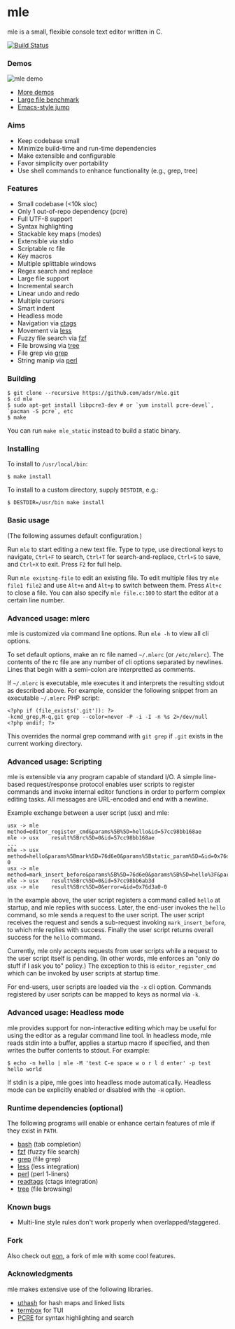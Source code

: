 # mle

mle is a small, flexible console text editor written in C.

[![Build Status](https://travis-ci.org/adsr/mle.svg?branch=master)](https://travis-ci.org/adsr/mle)

### Demos

![mle demo](http://i.imgur.com/7xGs8fM.gif)

* [More demos](http://imgur.com/a/ZBmmQ)
* [Large file benchmark](http://i.imgur.com/VGGMmGg.gif)
* [Emacs-style jump](https://i.imgur.com/atS11HX.gif)

### Aims

* Keep codebase small
* Minimize build-time and run-time dependencies
* Make extensible and configurable
* Favor simplicity over portability
* Use shell commands to enhance functionality (e.g., grep, tree)

### Features

* Small codebase (<10k sloc)
* Only 1 out-of-repo dependency (pcre)
* Full UTF-8 support
* Syntax highlighting
* Stackable key maps (modes)
* Extensible via stdio
* Scriptable rc file
* Key macros
* Multiple splittable windows
* Regex search and replace
* Large file support
* Incremental search
* Linear undo and redo
* Multiple cursors
* Smart indent
* Headless mode
* Navigation via [ctags](https://github.com/universal-ctags/ctags)
* Movement via [less](https://www.gnu.org/software/less/)
* Fuzzy file search via [fzf](https://github.com/junegunn/fzf)
* File browsing via [tree](http://mama.indstate.edu/users/ice/tree/)
* File grep via [grep](https://www.gnu.org/software/grep/)
* String manip via [perl](https://www.perl.org/)

### Building

    $ git clone --recursive https://github.com/adsr/mle.git
    $ cd mle
    $ sudo apt-get install libpcre3-dev # or `yum install pcre-devel`, `pacman -S pcre`, etc
    $ make

You can run `make mle_static` instead to build a static binary.

### Installing

To install to `/usr/local/bin`:

    $ make install

To install to a custom directory, supply `DESTDIR`, e.g.:

    $ DESTDIR=/usr/bin make install

### Basic usage

(The following assumes default configuration.)

Run `mle` to start editing a new text file. Type to type, use directional keys
to navigate, `Ctrl+F` to search, `Ctrl+T` for search-and-replace, `Ctrl+S` to
save, and `Ctrl+X` to exit. Press `F2` for full help.

Run `mle existing-file` to edit an existing file. To edit multiple files try
`mle file1 file2` and use `Alt+n` and `Alt+p` to switch between them. Press
`Alt+c` to close a file. You can also specify `mle file.c:100` to start the
editor at a certain line number.

### Advanced usage: mlerc

mle is customized via command line options. Run `mle -h` to view all cli
options.

To set default options, make an rc file named `~/.mlerc` (or `/etc/mlerc`). The
contents of the rc file are any number of cli options separated by newlines.
Lines that begin with a semi-colon are interpretted as comments.

If `~/.mlerc` is executable, mle executes it and interprets the resulting stdout
as described above. For example, consider the following snippet from an
executable `~/.mlerc` PHP script:

    <?php if (file_exists('.git')): ?>
    -kcmd_grep,M-q,git grep --color=never -P -i -I -n %s 2>/dev/null
    <?php endif; ?>

This overrides the normal grep command with `git grep` if `.git` exists in the
current working directory.

### Advanced usage: Scripting

mle is extensible via any program capable of standard I/O. A simple
line-based request/response protocol enables user scripts to register commands
and invoke internal editor functions in order to perform complex editing tasks.
All messages are URL-encoded and end with a newline.

Example exchange between a user script (usx) and mle:

    usx -> mle    method=editor_register_cmd&params%5B%5D=hello&id=57cc98bb168ae
    mle -> usx    result%5Brc%5D=0&id=57cc98bb168ae
    ...
    mle -> usx    method=hello&params%5Bmark%5D=76d6e0&params%5Bstatic_param%5D=&id=0x76d3a0-0
    usx -> mle    method=mark_insert_before&params%5B%5D=76d6e0&params%5B%5D=hello%3F&params%5B%5D=5&id=57cc98bb6ab3d
    mle -> usx    result%5Brc%5D=0&id=57cc98bb6ab3d
    usx -> mle    result%5Brc%5D=0&error=&id=0x76d3a0-0

In the example above, the user script registers a command called `hello` at
startup, and mle replies with success. Later, the end-user invokes the `hello`
command, so mle sends a request to the user script. The user script receives the
request and sends a sub-request invoking `mark_insert_before`, to which mle
replies with success. Finally the user script returns overall success for the
`hello` command.

Currently, mle only accepts requests from user scripts while a request to the
user script itself is pending. (In other words, mle enforces an "only do stuff
if I ask you to" policy.) The exception to this is `editor_register_cmd` which
can be invoked by user scripts at startup time.

For end-users, user scripts are loaded via the `-x` cli option. Commands
registered by user scripts can be mapped to keys as normal via `-k`.

### Advanced usage: Headless mode

mle provides support for non-interactive editing which may be useful for using
the editor as a regular command line tool. In headless mode, mle reads stdin
into a buffer, applies a startup macro if specified, and then writes the buffer
contents to stdout. For example:

    $ echo -n hello | mle -M 'test C-e space w o r l d enter' -p test
    hello world

If stdin is a pipe, mle goes into headless mode automatically. Headless mode can
be explicitly enabled or disabled with the `-H` option.

### Runtime dependencies (optional)

The following programs will enable or enhance certain features of mle if they
exist in `PATH`.

* [bash](https://www.gnu.org/software/bash/) (tab completion)
* [fzf](https://github.com/junegunn/fzf) (fuzzy file search)
* [grep](https://www.gnu.org/software/grep/) (file grep)
* [less](https://www.gnu.org/software/less/) (less integration)
* [perl](https://www.perl.org/) (perl 1-liners)
* [readtags](https://github.com/universal-ctags/ctags) (ctags integration)
* [tree](http://mama.indstate.edu/users/ice/tree/) (file browsing)

### Known bugs

* Multi-line style rules don't work properly when overlapped/staggered.

### Fork

Also check out [eon](https://github.com/tomas/eon), a fork of mle with some cool
features.

### Acknowledgments

mle makes extensive use of the following libraries.

* [uthash](https://troydhanson.github.io/uthash) for hash maps and linked lists
* [termbox](https://github.com/nsf/termbox) for TUI
* [PCRE](http://www.pcre.org/) for syntax highlighting and search
